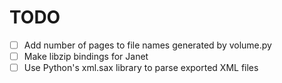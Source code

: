 # TODO

- [ ] Add number of pages to file names generated by volume.py
- [ ] Make libzip bindings for Janet
- [ ] Use Python's xml.sax library to parse exported XML files

